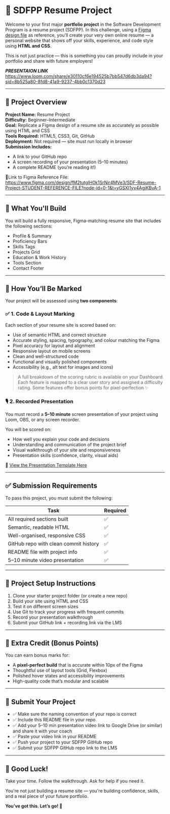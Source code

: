# 💼 SDFPP Resume Project

Welcome to your first major **portfolio project** in the Software Development Program is a resume project (SDFPP). In this challenge, using a [Figma design file](https://www.figma.com/design/fM2tutgIH0k1SrNir4MVe3/SDF-Resume-Project-STUDENT-REFERENCE-FILE?node-id=0-1&t=yGSXI1yv4AgjKBvA-1) as reference, you’ll create your very own online resume — a personal website that shows off your skills, experience, and code style using **HTML and CSS**.

This is not just practice — this is something you can proudly include in your portfolio and share with future employers!

***PRESENTAION LINK***
https://www.loom.com/share/e30110cf6e194525b7bb547d6db3da94?sid=8b525a80-8fd8-41a9-9237-4bb0c1370d23

---

## 📌 Project Overview

**Project Name:** Resume Project  
**Difficulty:** Beginner–Intermediate  
**Goal:** Replicate a Figma design of a resume site as accurately as possible using HTML and CSS  
**Tools Required:** HTML5, CSS3, Git, GitHub  
**Deployment:** Not required — site must run locally in browser  
**Submission Includes:**
- A link to your GitHub repo
- A screen recording of your presentation (5–10 minutes)
- A complete README (you’re reading it!)

 🎨Link to Figma Reference File: https://www.figma.com/design/fM2tutgIH0k1SrNir4MVe3/SDF-Resume-Project-STUDENT-REFERENCE-FILE?node-id=0-1&t=yGSXI1yv4AgjKBvA-1

---

## 🧠 What You'll Build

You will build a fully responsive, Figma-matching resume site that includes the following sections:

- Profile & Summary
- Proficiency Bars
- Skills Tags
- Projects Grid
- Education & Work History
- Tools Section
- Contact Footer

---

## 🧪 How You’ll Be Marked

Your project will be assessed using **two components**:

### ✅ 1. Code & Layout Marking 
Each section of your resume site is scored based on:
- Use of semantic HTML and correct structure
- Accurate styling, spacing, typography, and colour matching the Figma
- Pixel accuracy for layout and alignment
- Responsive layout on mobile screens
- Clean and well-structured code
- Functional and visually polished components
- Accessibility (e.g., alt text for images and icons)

> A full breakdown of the scoring rubric is available on your Dashboard. Each feature is mapped to a clear user story and assigned a difficulty rating. Some features offer bonus points for pixel-perfection ✨

### 🎙️ 2. Recorded Presentation 
You must record a **5–10 minute** screen presentation of your project using Loom, OBS, or any screen recorder.

You will be scored on:
- How well you explain your code and decisions
- Understanding and communication of the project brief
- Visual walkthrough of your site and responsiveness
- Presentation skills (confidence, clarity, visual aids)

📎 [View the Presentation Template Here](https://github.com/CodeSpace-Academy/SDFPP-2025/blob/main/project%20guide/presentation_template.md)

---

## ✅ Submission Requirements

To pass this project, you must submit the following:

| Task | Required |
|------|----------|
| All required sections built | ✅ |
| Semantic, readable HTML | ✅ |
| Well-organised, responsive CSS | ✅ |
| GitHub repo with clean commit history | ✅ |
| README file with project info | ✅ |
| 5–10 minute video presentation | ✅ |

---

## 🧰 Project Setup Instructions

1. Clone your starter project folder (or create a new repo)
2. Build your site using HTML and CSS
3. Test it on different screen sizes
4. Use Git to track your progress with frequent commits
5. Record your presentation walkthrough
6. Submit your GitHub link + recording link via the LMS

---

## 🎯 Extra Credit (Bonus Points)

You can earn bonus marks for:
- A **pixel-perfect build** that is accurate within 10px of the Figma
- Thoughtful use of layout tools (Grid, Flexbox)
- Polished hover states and accessibility improvements
- High-quality code that’s modular and scalable

---

## 📩 Submit Your Project

- ✅ Make sure the naming convention of your repo is correct
- ✅ Include this README file in your repo  
- ✅ Add your 5–10 min presentation video link to Google Drive (or similar) and share it with your coach 
- ✅ Paste your video link in your README 
- ✅ Push your project to your SDFPP GitHub repo
- ✅ Submit your SDFPP GitHub repo link to the LMS

---

## 🙌 Good Luck!

Take your time. Follow the walkthrough. Ask for help if you need it.

You're not just building a resume site — you're building confidence, skills, and a real piece of your future portfolio.

**You’ve got this. Let’s go! 🚀**
